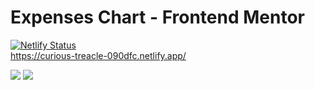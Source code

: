 <h1>Expenses Chart - Frontend Mentor</h1>

[![Netlify Status](https://api.netlify.com/api/v1/badges/83d78a11-e858-484d-bed0-89faf20a22c9/deploy-status)](https://app.netlify.com/sites/curious-treacle-090dfc/deploys)
<br/>
https://curious-treacle-090dfc.netlify.app/
<div>
 <img src='https://img.shields.io/badge/React-20232A?style=for-the-badge&logo=react&logoColor=61DAFB'>
 <img src='https://img.shields.io/badge/Sass-CC6699?style=for-the-badge&logo=sass&logoColor=white'>
</div>
